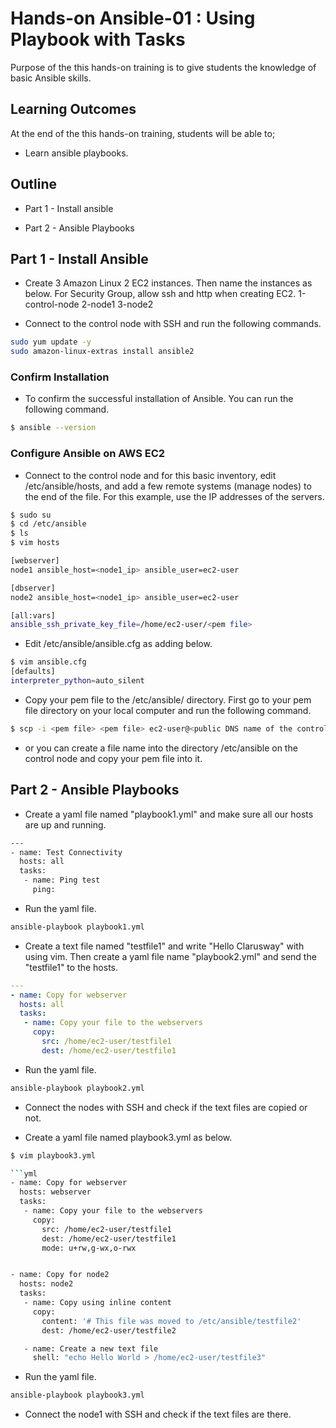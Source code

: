 # Hands-on Ansible-01 : Using Playbook with Tasks

Purpose of the this hands-on training is to give students the knowledge of basic Ansible skills.

## Learning Outcomes

At the end of the this hands-on training, students will be able to;

- Learn ansible playbooks.

## Outline

- Part 1 - Install ansible

- Part 2 - Ansible Playbooks

## Part 1 - Install Ansible


- Create 3 Amazon Linux 2 EC2 instances. Then name the instances as below. For Security Group, allow ssh and http when creating EC2.
1-control-node
2-node1
3-node2

- Connect to the control node with SSH and run the following commands.

```bash
sudo yum update -y
sudo amazon-linux-extras install ansible2
```
### Confirm Installation

- To confirm the successful installation of Ansible. You can run the following command.

```bash
$ ansible --version
```
### Configure Ansible on AWS EC2

- Connect to the control node and for this basic inventory, edit /etc/ansible/hosts, and add a few remote systems (manage nodes) to the end of the file. For this example, use the IP addresses of the servers.

```bash
$ sudo su
$ cd /etc/ansible
$ ls
$ vim hosts

[webserver]
node1 ansible_host=<node1_ip> ansible_user=ec2-user

[dbserver]
node2 ansible_host=<node1_ip> ansible_user=ec2-user

[all:vars]
ansible_ssh_private_key_file=/home/ec2-user/<pem file>


```

- Edit /etc/ansible/ansible.cfg as adding below. 

```bash
$ vim ansible.cfg
[defaults]
interpreter_python=auto_silent
```

- Copy your pem file to the /etc/ansible/ directory. First go to your pem file directory on your local computer and run the following command.

```bash
$ scp -i <pem file> <pem file> ec2-user@<public DNS name of the control node>:/home/ec2-user
```

- or you can create a file name <pem file> into the directory /etc/ansible on the control node and copy your pem file into it.

## Part 2 - Ansible Playbooks

- Create a yaml file named "playbook1.yml" and make sure all our hosts are up and running.

```bash
---
- name: Test Connectivity
  hosts: all
  tasks:
   - name: Ping test
     ping:
```

- Run the yaml file.

```bash
ansible-playbook playbook1.yml
```

- Create a text file named "testfile1" and write "Hello Clarusway" with using vim. Then create a yaml file name "playbook2.yml" and send the "testfile1" to the hosts. 

```yml
---
- name: Copy for webserver
  hosts: all
  tasks:
   - name: Copy your file to the webservers
     copy:
       src: /home/ec2-user/testfile1
       dest: /home/ec2-user/testfile1

```

- Run the yaml file.

```bash
ansible-playbook playbook2.yml
```

- Connect the nodes with SSH and check if the text files are copied or not. 

- Create a yaml file named playbook3.yml as below.

```bash
$ vim playbook3.yml

```yml
- name: Copy for webserver
  hosts: webserver
  tasks:
   - name: Copy your file to the webservers
     copy:
       src: /home/ec2-user/testfile1
       dest: /home/ec2-user/testfile1
       mode: u+rw,g-wx,o-rwx


- name: Copy for node2
  hosts: node2
  tasks:
   - name: Copy using inline content
     copy:
       content: '# This file was moved to /etc/ansible/testfile2'
       dest: /home/ec2-user/testfile2

   - name: Create a new text file
     shell: "echo Hello World > /home/ec2-user/testfile3"
```

- Run the yaml file.

```bash
ansible-playbook playbook3.yml
```
- Connect the node1 with SSH and check if the text files are there.


